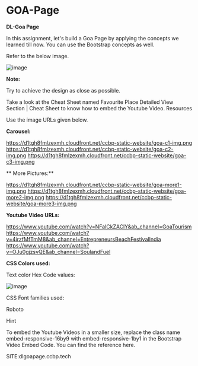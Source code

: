 # GOA-Page
**DL-Goa Page**

In this assignment, let's build a Goa Page by applying the concepts we learned till now. You can use the Bootstrap concepts as well.


Refer to the below image.

![image](https://github.com/P-Joel-Prakash/DL-GOA-Page/assets/135586760/4d85eb7d-b0cb-4762-ae72-c38370464b3b)


 


**Note:**

Try to achieve the design as close as possible.

Take a look at the Cheat Sheet named Favourite Place Detailed View Section | Cheat Sheet to know how to embed the Youtube Video.
Resources

Use the image URLs given below.



**Carousel:**

https://d1tgh8fmlzexmh.cloudfront.net/ccbp-static-website/goa-c1-img.png
https://d1tgh8fmlzexmh.cloudfront.net/ccbp-static-website/goa-c2-img.png
https://d1tgh8fmlzexmh.cloudfront.net/ccbp-static-website/goa-c3-img.png

**
More Pictures:**

https://d1tgh8fmlzexmh.cloudfront.net/ccbp-static-website/goa-more1-img.png
https://d1tgh8fmlzexmh.cloudfront.net/ccbp-static-website/goa-more2-img.png
https://d1tgh8fmlzexmh.cloudfront.net/ccbp-static-website/goa-more3-img.png

**Youtube Video URLs:**

https://www.youtube.com/watch?v=NFalCkZAClY&ab_channel=GoaTourism
https://www.youtube.com/watch?v=4irzfMfTmM8&ab_channel=EntrepreneursBeachFestivalIndia
https://www.youtube.com/watch?v=OJu0gjzsvQE&ab_channel=SoulandFuel


**CSS Colors used:**

Text color Hex Code values:

![image](https://github.com/P-Joel-Prakash/DL-GOA-Page/assets/135586760/baca205e-e1f4-4bc0-a90b-bbacaf6f99b9)

CSS Font families used:

Roboto

Hint

To embed the Youtube Videos in a smaller size, replace the class name embed-responsive-16by9 with embed-responsive-1by1 in the Bootstrap Video Embed Code. You can find the reference here.

SITE:dlgoapage.ccbp.tech
